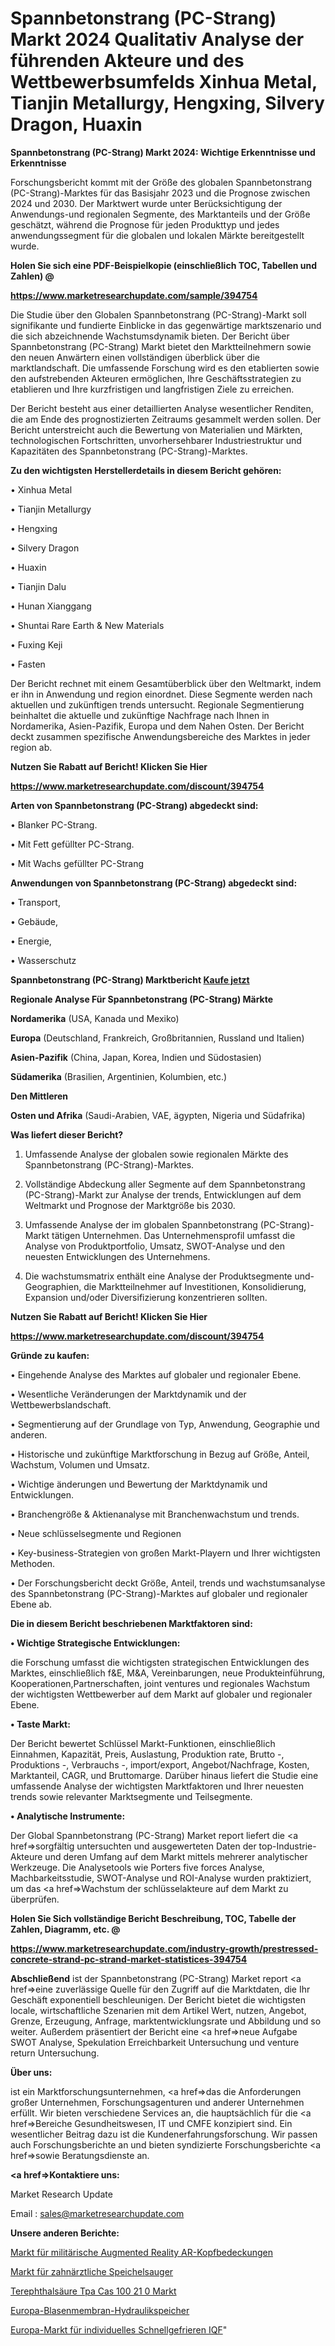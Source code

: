# Spannbetonstrang (PC-Strang) Markt 2024 Qualitativ Analyse der führenden Akteure und des Wettbewerbsumfelds Xinhua Metal, Tianjin Metallurgy, Hengxing, Silvery Dragon, Huaxin

<strong>Spannbetonstrang (PC-Strang) Markt 2024: Wichtige Erkenntnisse und Erkenntnisse</strong>

Forschungsbericht kommt mit der Größe des globalen Spannbetonstrang (PC-Strang)-Marktes für das Basisjahr 2023 und die Prognose zwischen 2024 und 2030. Der Marktwert wurde unter Berücksichtigung der Anwendungs-und regionalen Segmente, des Marktanteils und der Größe geschätzt, während die Prognose für jeden Produkttyp und jedes anwendungssegment für die globalen und lokalen Märkte bereitgestellt wurde.



<strong>Holen Sie sich eine PDF-Beispielkopie (einschließlich TOC, Tabellen und Zahlen) @
</strong>

<strong><a href=https://www.marketresearchupdate.com/sample/394754>

<strong>https://www.marketresearchupdate.com/sample/394754</u></font></a></strong></strong>

Die Studie über den Globalen Spannbetonstrang (PC-Strang)-Markt soll signifikante und fundierte Einblicke in das gegenwärtige marktszenario und die sich abzeichnende Wachstumsdynamik bieten. Der Bericht über Spannbetonstrang (PC-Strang) Markt bietet den Marktteilnehmern sowie den neuen Anwärtern einen vollständigen überblick über die marktlandschaft. Die umfassende Forschung wird es den etablierten sowie den aufstrebenden Akteuren ermöglichen, Ihre Geschäftsstrategien zu etablieren und Ihre kurzfristigen und langfristigen Ziele zu erreichen.

Der Bericht besteht aus einer detaillierten Analyse wesentlicher Renditen, die am Ende des prognostizierten Zeitraums gesammelt werden sollen. Der Bericht unterstreicht auch die Bewertung von Materialien und Märkten, technologischen Fortschritten, unvorhersehbarer Industriestruktur und Kapazitäten des Spannbetonstrang (PC-Strang)-Marktes.



<strong>Zu den wichtigsten Herstellerdetails in diesem Bericht gehören:</strong>

• Xinhua Metal

• Tianjin Metallurgy

• Hengxing

• Silvery Dragon

• Huaxin

• Tianjin Dalu

• Hunan Xianggang

• Shuntai Rare Earth & New Materials

• Fuxing Keji

• Fasten

Der Bericht rechnet mit einem Gesamtüberblick über den Weltmarkt, indem er ihn in Anwendung und region einordnet. Diese Segmente werden nach aktuellen und zukünftigen trends untersucht. Regionale Segmentierung beinhaltet die aktuelle und zukünftige Nachfrage nach Ihnen in Nordamerika, Asien-Pazifik, Europa und dem Nahen Osten. Der Bericht deckt zusammen spezifische Anwendungsbereiche des Marktes in jeder region ab.



<strong>Nutzen Sie Rabatt auf Bericht! Klicken Sie Hier
</strong>

<strong><a href=https://www.marketresearchupdate.com/discount/394754>https://www.marketresearchupdate.com/discount/394754</b></u></font></strong></a>



<strong>Arten von Spannbetonstrang (PC-Strang) abgedeckt sind:</strong>

• Blanker PC-Strang.

• Mit Fett gefüllter PC-Strang.

• Mit Wachs gefüllter PC-Strang



<strong>Anwendungen von Spannbetonstrang (PC-Strang) abgedeckt sind:</strong>

• Transport,

• Gebäude,

• Energie,

• Wasserschutz



<strong>Spannbetonstrang (PC-Strang) Marktbericht <a href=https://www.marketresearchupdate.com/buynow/394754>Kaufe jetzt</a></strong>



<strong>Regionale Analyse Für Spannbetonstrang (PC-Strang) Märkte</strong>



<strong>Nordamerika</strong> (USA, Kanada und Mexiko)



<strong>Europa</strong> (Deutschland, Frankreich, Großbritannien, Russland und Italien)



<strong>Asien-Pazifik</strong> (China, Japan, Korea, Indien und Südostasien)



<strong>Südamerika</strong> (Brasilien, Argentinien, Kolumbien, etc.)



<strong>Den Mittleren</strong> 

<strong>Osten und Afrika</strong> (Saudi-Arabien, VAE, ägypten, Nigeria und Südafrika)



<strong>Was liefert dieser Bericht?</strong>

1. Umfassende Analyse der globalen sowie regionalen Märkte des Spannbetonstrang (PC-Strang)-Marktes.

2. Vollständige Abdeckung aller Segmente auf dem Spannbetonstrang (PC-Strang)-Markt zur Analyse der trends, Entwicklungen auf dem Weltmarkt und Prognose der Marktgröße bis 2030.

3. Umfassende Analyse der im globalen Spannbetonstrang (PC-Strang)-Markt tätigen Unternehmen. Das Unternehmensprofil umfasst die Analyse von Produktportfolio, Umsatz, SWOT-Analyse und den neuesten Entwicklungen des Unternehmens.

4. Die wachstumsmatrix enthält eine Analyse der Produktsegmente und-Geographien, die Marktteilnehmer auf Investitionen, Konsolidierung, Expansion und/oder Diversifizierung konzentrieren sollten.



<strong>Nutzen Sie Rabatt auf Bericht! Klicken Sie Hier
</strong>

<strong><a href=https://www.marketresearchupdate.com/discount/394754>https://www.marketresearchupdate.com/discount/394754</b></u></font></strong></a>



<strong>Gründe zu kaufen:</strong>

• Eingehende Analyse des Marktes auf globaler und regionaler Ebene.

• Wesentliche Veränderungen der Marktdynamik und der Wettbewerbslandschaft.

• Segmentierung auf der Grundlage von Typ, Anwendung, Geographie und anderen.

• Historische und zukünftige Marktforschung in Bezug auf Größe, Anteil, Wachstum, Volumen und Umsatz.

• Wichtige änderungen und Bewertung der Marktdynamik und Entwicklungen.

• Branchengröße &amp; Aktienanalyse mit Branchenwachstum und trends.

• Neue schlüsselsegmente und Regionen

• Key-business-Strategien von großen Markt-Playern und Ihrer wichtigsten Methoden.

• Der Forschungsbericht deckt Größe, Anteil, trends und wachstumsanalyse des Spannbetonstrang (PC-Strang)-Marktes auf globaler und regionaler Ebene ab.



<strong>Die in diesem Bericht beschriebenen Marktfaktoren sind:</strong>



<strong>• Wichtige Strategische Entwicklungen:</strong>

die Forschung umfasst die wichtigsten strategischen Entwicklungen des Marktes, einschließlich f&amp;E, M&amp;A, Vereinbarungen, neue Produkteinführung, Kooperationen,Partnerschaften, joint ventures und regionales Wachstum der wichtigsten Wettbewerber auf dem Markt auf globaler und regionaler Ebene.



<strong>• Taste Markt:</strong>

Der Bericht bewertet Schlüssel Markt-Funktionen, einschließlich Einnahmen, Kapazität, Preis, Auslastung, Produktion rate, Brutto -, Produktions -, Verbrauchs -, import/export, Angebot/Nachfrage, Kosten, Marktanteil, CAGR, und Bruttomarge. Darüber hinaus liefert die Studie eine umfassende Analyse der wichtigsten Marktfaktoren und Ihrer neuesten trends sowie relevanter Marktsegmente und Teilsegmente.



<strong>• Analytische Instrumente:</strong>

Der Global Spannbetonstrang (PC-Strang) Market report liefert die <a href=>sorgf</a>ältig untersuchten und ausgewerteten Daten der top-Industrie-Akteure und deren Umfang auf dem Markt mittels mehrerer analytischer Werkzeuge. Die Analysetools wie Porters five forces Analyse, Machbarkeitsstudie, SWOT-Analyse und ROI-Analyse wurden praktiziert, um das <a href=>Wachstum</a> der schlüsselakteure auf dem Markt zu überprüfen.



<strong>Holen Sie Sich vollständige Bericht Beschreibung, TOC, Tabelle der Zahlen, Diagramm, etc. @ </strong>

<strong><a href=https://www.marketresearchupdate.com/industry-growth/prestressed-concrete-strand-pc-strand-market-statistices-394754>https://www.marketresearchupdate.com/industry-growth/prestressed-concrete-strand-pc-strand-market-statistices-394754</a></font></strong>



<strong>Abschließend</strong> ist der Spannbetonstrang (PC-Strang) Market report <a href=>eine</a> zuverlässige Quelle für den Zugriff auf die Marktdaten, die Ihr Geschäft exponentiell beschleunigen. Der Bericht bietet die wichtigsten locale, wirtschaftliche Szenarien mit dem Artikel Wert, nutzen, Angebot, Grenze, Erzeugung, Anfrage, marktentwicklungsrate und Abbildung und so weiter. Außerdem präsentiert der Bericht eine <a href=>neue</a> Aufgabe SWOT Analyse, Spekulation Erreichbarkeit Untersuchung und venture return Untersuchung.



<strong>Über uns:</strong>

 ist ein Marktforschungsunternehmen, <a href=>das</a> die Anforderungen großer Unternehmen, Forschungsagenturen und anderer Unternehmen erfüllt. Wir bieten verschiedene Services an, die hauptsächlich für die <a href=>Bereiche</a> Gesundheitswesen, IT und CMFE konzipiert sind. Ein wesentlicher Beitrag dazu ist die Kundenerfahrungsforschung. Wir passen auch Forschungsberichte an und bieten syndizierte Forschungsberichte <a href=>sowie</a> Beratungsdienste an.



<strong><a href=>Kontaktiere uns:</a></strong>

Market Research Update

Email : sales@marketresearchupdate.com



<strong>Unsere anderen Berichte:</strong>

<a href=https://www.linkedin.com/pulse/military-augmented-reality-ar-headgear-market-4f>Markt für militärische Augmented Reality AR-Kopfbedeckungen</a>

<a href=https://www.linkedin.com/pulse/dental-saliva-ejector-market-outlooks-2023-size>Markt für zahnärztliche Speichelsauger</a>

<a href=https://www.linkedin.com/pulse/terephthalic-acid-tpa-cas-100-21-0-market-sizing-up-anticipating>Terephthalsäure Tpa Cas 100 21 0 Markt</a>

<a href=https://www.linkedin.com/pulse/europe-bladder-diaphragm-hydraulic-accumulator>Europa-Blasenmembran-Hydraulikspeicher</a>

<a href=https://www.linkedin.com/pulse/europe-individual-quick-freezing-iqf-market-size-production>Europa-Markt für individuelles Schnellgefrieren IQF</a>"
